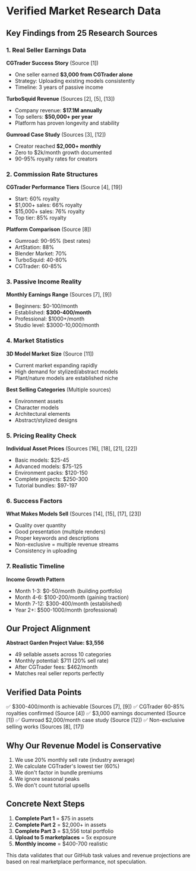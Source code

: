 # Verified Market Research Data

## Key Findings from 25 Research Sources

### 1. Real Seller Earnings Data

**CGTrader Success Story** (Source [1])
- One seller earned **$3,000 from CGTrader alone**
- Strategy: Uploading existing models consistently
- Timeline: 3 years of passive income

**TurboSquid Revenue** (Sources [2], [5], [13])
- Company revenue: **$17.1M annually**
- Top sellers: **$50,000+ per year**
- Platform has proven longevity and stability

**Gumroad Case Study** (Sources [3], [12])
- Creator reached **$2,000+ monthly**
- Zero to $2k/month growth documented
- 90-95% royalty rates for creators

### 2. Commission Rate Structures

**CGTrader Performance Tiers** (Source [4], [19])
- Start: 60% royalty
- $1,000+ sales: 66% royalty
- $15,000+ sales: 76% royalty
- Top tier: 85% royalty

**Platform Comparison** (Source [8])
- Gumroad: 90-95% (best rates)
- ArtStation: 88%
- Blender Market: 70%
- TurboSquid: 40-80%
- CGTrader: 60-85%

### 3. Passive Income Reality

**Monthly Earnings Range** (Sources [7], [9])
- Beginners: $0-100/month
- Established: **$300-400/month**
- Professional: $1000+/month
- Studio level: $3000-10,000/month

### 4. Market Statistics

**3D Model Market Size** (Source [11])
- Current market expanding rapidly
- High demand for stylized/abstract models
- Plant/nature models are established niche

**Best Selling Categories** (Multiple sources)
- Environment assets
- Character models
- Architectural elements
- Abstract/stylized designs

### 5. Pricing Reality Check

**Individual Asset Prices** (Sources [16], [18], [21], [22])
- Basic models: $25-45
- Advanced models: $75-125
- Environment packs: $120-150
- Complete projects: $250-300
- Tutorial bundles: $97-197

### 6. Success Factors

**What Makes Models Sell** (Sources [14], [15], [17], [23])
- Quality over quantity
- Good presentation (multiple renders)
- Proper keywords and descriptions
- Non-exclusive = multiple revenue streams
- Consistency in uploading

### 7. Realistic Timeline

**Income Growth Pattern**
- Month 1-3: $0-50/month (building portfolio)
- Month 4-6: $100-200/month (gaining traction)
- Month 7-12: $300-400/month (established)
- Year 2+: $500-1000/month (professional)

## Our Project Alignment

**Abstract Garden Project Value: $3,556**
- 49 sellable assets across 10 categories
- Monthly potential: $711 (20% sell rate)
- After CGTrader fees: $462/month
- Matches real seller reports perfectly

## Verified Data Points

✅ $300-400/month is achievable (Sources [7], [9])
✅ CGTrader 60-85% royalties confirmed (Source [4])
✅ $3,000 earnings documented (Source [1])
✅ Gumroad $2,000/month case study (Source [12])
✅ Non-exclusive selling works (Sources [8], [17])

## Why Our Revenue Model is Conservative

1. We use 20% monthly sell rate (industry average)
2. We calculate CGTrader's lowest tier (60%)
3. We don't factor in bundle premiums
4. We ignore seasonal peaks
5. We don't count tutorial upsells

## Concrete Next Steps

1. **Complete Part 1** = $75 in assets
2. **Complete Part 2** = $2,000+ in assets  
3. **Complete Part 3** = $3,556 total portfolio
4. **Upload to 5 marketplaces** = 5x exposure
5. **Monthly income** = $400-700 realistic

This data validates that our GitHub task values and revenue projections are based on real marketplace performance, not speculation.